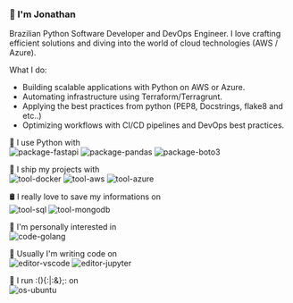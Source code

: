 ### 👋 I'm Jonathan

Brazilian Python Software Developer and DevOps Engineer. I love crafting efficient solutions and diving into the world of cloud technologies (AWS / Azure).

What I do:

* Building scalable applications with Python on AWS or Azure.
* Automating infrastructure using Terraform/Terragrunt.
* Applying the best practices from python (PEP8, Docstrings, flake8 and etc..)
* Optimizing workflows with CI/CD pipelines and DevOps best practices.

🚀 I use Python with  
![package-fastapi](https://img.shields.io/badge/package-FastAPI-informational?style=flat&logo=pandas&logoColor=white&color=2bbc8a)
![package-pandas](https://img.shields.io/badge/package-Pandas-informational?style=flat&logo=pandas&logoColor=white&color=2bbc8a)
![package-boto3](https://img.shields.io/badge/package-Boto3-informational?style=flat&logo=pandas&logoColor=white&color=2bbc8a)

🧰 I ship my projects with  
![tool-docker](https://img.shields.io/badge/tool-Docker-informational?style=flat&logo=Docker&logoColor=white&color=2bbc8a)
![tool-aws](https://img.shields.io/badge/cloud-AWS-informational?style=flat&logo=Amazon%20AWS&logoColor=white&color=2bbc8a)
![tool-azure](https://img.shields.io/badge/cloud-Azure-informational?style=flat&logo=Amazon%20AWS&logoColor=white&color=2e86c1)

🛢️ I really love to save my informations on  
![tool-sql](https://img.shields.io/badge/tool-SQL-informational?style=flat&logo=SQL&logoColor=white&color=2bbc8a)
![tool-mongodb](https://img.shields.io/badge/tool-MongoDB-informational?style=flat&logo=MongoDB&logoColor=white&color=2bbc8a)


🔭 I'm personally interested in  
![code-golang](https://img.shields.io/badge/code-Golang-informational?style=flat&logo=Go&logoColor=white&color=2bbc8a)

📜 Usually I'm writing code on  
![editor-vscode](https://img.shields.io/badge/editor-Visual%20Studio%20Code-informational?style=flat&logo=Visual%20Studio%20Code&logoColor=white&color=2bbc8a)
![editor-jupyter](https://img.shields.io/badge/editor-Jupyter%20Lab-informational?style=flat&logo=jupyter&logoColor=white&color=2bbc8a)

🐧 I run :(){:|:&};: on  
![os-ubuntu](https://img.shields.io/badge/os-Ubuntu-informational?style=flat&logo=Ubuntu&logoColor=white&color=2bbc8a)

  
